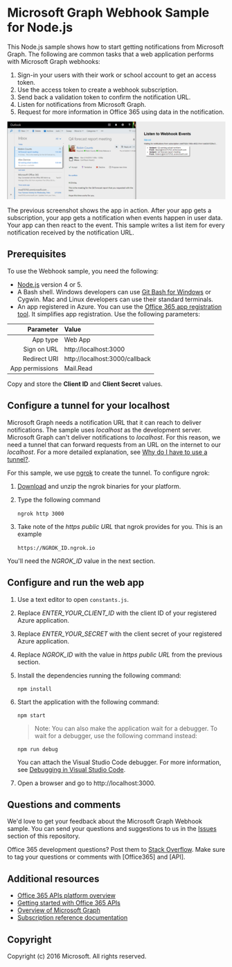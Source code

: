 # Microsoft Graph Webhook Sample for Node.js

This Node.js sample shows how to start getting notifications from Microsoft Graph. The following are common tasks that a web application performs with Microsoft Graph webhooks:

1. Sign-in your users with their work or school account to get an access token.
2. Use the access token to create a webhook subscription.
3. Send back a validation token to confirm the notification URL.
4. Listen for notifications from Microsoft Graph.
5. Request for more information in Office 365 using data in the notification.
  
![Microsoft Graph Webhook Sample for Node.js screenshot](/readme-images/Microsoft-Graph-NodeJs-Webhooks.png)

The previous screenshot shows the app in action. After your app gets a subscription, your app gets a notification when events happen in user data. Your app can then react to the event. This sample writes a list item for every notification received by the notification URL.

## Prerequisites

To use the Webhook sample, you need the following:

* [Node.js](https://nodejs.org/) version 4 or 5.
* A Bash shell. Windows developers can use [Git Bash for Windows](https://git-for-windows.github.io/) or Cygwin. Mac and Linux developers can use their standard terminals.
* An app registered in Azure. You can use the [Office 365 app registration tool](http://dev.office.com/app-registration). It simplifies app registration. Use the following parameters:

|     Parameter   |              Value             |
|----------------:|:-------------------------------|
|        App type | Web App                        |
|     Sign on URL | http://localhost:3000          |
|    Redirect URI | http://localhost:3000/callback |
| App permissions | Mail.Read                      |
  
  Copy and store the **Client ID** and **Client Secret** values.
     
## Configure a tunnel for your localhost

Microsoft Graph needs a notification URL that it can reach to deliver notifications. The sample uses *localhost* as the development server. Microsoft Graph can't deliver notifications to *localhost*. For this reason, we need a tunnel that can forward requests from an URL on the internet to our *localhost*. For a more detailed explanation, see [Why do I have to use a tunnel?](https://github.com/OfficeDev/Microsoft-Graph-NodeJs-Webhooks/wiki/Why-do-I-have-to-use-a-tunnel%3F). 

For this sample, we use [ngrok](https://ngrok.com/) to create the tunnel. To configure ngrok:

1. [Download](https://ngrok.com/download) and unzip the ngrok binaries for your platform.
2. Type the following command
    
    `ngrok http 3000`
    
3. Take note of the *https public URL* that ngrok provides for you. This is an example

    `https://NGROK_ID.ngrok.io`

You'll need the *NGROK_ID* value in the next section.

## Configure and run the web app

1. Use a text editor to open `constants.js`.
2. Replace *ENTER_YOUR_CLIENT_ID* with the client ID of your registered Azure application.
3. Replace *ENTER_YOUR_SECRET* with the client secret of your registered Azure application.
4. Replace *NGROK_ID* with the value in *https public URL* from the previous section.
5. Install the dependencies running the following command:
    ```
    npm install
    ```

6. Start the application with the following command:
    ```
    npm start
    ```
    > Note: You can also make the application wait for a debugger. To wait for a debugger, use the following command instead:
    ```
    npm run debug
    ```
    You can attach the Visual Studio Code debugger. For more information, see [Debugging in Visual Studio Code](https://code.visualstudio.com/Docs/editor/debugging).
    
7. Open a browser and go to http://localhost:3000. 

## Questions and comments

We'd love to get your feedback about the Microsoft Graph Webhook sample. You can send your questions and suggestions to us in the [Issues](https://github.com/OfficeDev/Microsoft-Graph-NodeJs-Webhooks/issues) section of this repository.

Office 365 development questions? Post them to [Stack Overflow](http://stackoverflow.com/questions/tagged/Office365+API). Make sure to tag your questions or comments with [Office365] and [API].
  
## Additional resources

* [Office 365 APIs platform overview](https://msdn.microsoft.com/office/office365/howto/platform-development-overview)
* [Getting started with Office 365 APIs](http://dev.office.com/getting-started/office365apis)
* [Overview of Microsoft Graph](http://graph.microsoft.io/)
* [Subscription reference documentation](https://graph.microsoft.io/en-us/docs/api-reference/beta/resources/subscription)

## Copyright
Copyright (c) 2016 Microsoft. All rights reserved.
